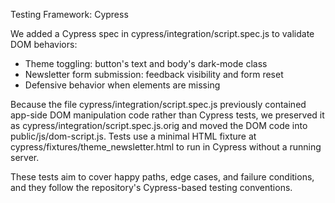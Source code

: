 Testing Framework: Cypress

We added a Cypress spec in cypress/integration/script.spec.js to validate DOM behaviors:
- Theme toggling: button's text and body's dark-mode class
- Newsletter form submission: feedback visibility and form reset
- Defensive behavior when elements are missing

Because the file cypress/integration/script.spec.js previously contained app-side DOM manipulation code rather than Cypress tests, we preserved it as cypress/integration/script.spec.js.orig and moved the DOM code into public/js/dom-script.js. Tests use a minimal HTML fixture at cypress/fixtures/theme_newsletter.html to run in Cypress without a running server.

These tests aim to cover happy paths, edge cases, and failure conditions, and they follow the repository's Cypress-based testing conventions.